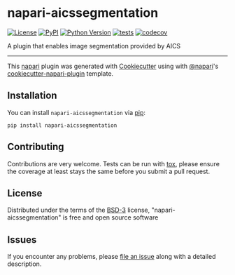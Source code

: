 # napari-aicssegmentation

[![License](https://img.shields.io/pypi/l/napari-aicssegmentation.svg?color=green)](https://github.com/heeler/napari-aicssegmentation/raw/master/LICENSE)
[![PyPI](https://img.shields.io/pypi/v/napari-aicssegmentation.svg?color=green)](https://pypi.org/project/napari-aicssegmentation)
[![Python Version](https://img.shields.io/pypi/pyversions/napari-aicssegmentation.svg?color=green)](https://python.org)
[![tests](https://github.com/heeler/napari-aicssegmentation/workflows/tests/badge.svg)](https://github.com/heeler/napari-aicssegmentation/actions)
[![codecov](https://codecov.io/gh/heeler/napari-aicssegmentation/branch/master/graph/badge.svg)](https://codecov.io/gh/heeler/napari-aicssegmentation)

A plugin that enables image segmentation provided by AICS

----------------------------------

This [napari] plugin was generated with [Cookiecutter] using with [@napari]'s [cookiecutter-napari-plugin] template.

<!--
Don't miss the full getting started guide to set up your new package:
https://github.com/napari/cookiecutter-napari-plugin#getting-started

and review the napari docs for plugin developers:
https://napari.org/docs/plugins/index.html
-->

## Installation

You can install `napari-aicssegmentation` via [pip]:

    pip install napari-aicssegmentation

## Contributing

Contributions are very welcome. Tests can be run with [tox], please ensure
the coverage at least stays the same before you submit a pull request.

## License

Distributed under the terms of the [BSD-3] license,
"napari-aicssegmentation" is free and open source software

## Issues

If you encounter any problems, please [file an issue] along with a detailed description.

[napari]: https://github.com/napari/napari
[Cookiecutter]: https://github.com/audreyr/cookiecutter
[@napari]: https://github.com/napari
[MIT]: http://opensource.org/licenses/MIT
[BSD-3]: http://opensource.org/licenses/BSD-3-Clause
[GNU GPL v3.0]: http://www.gnu.org/licenses/gpl-3.0.txt
[GNU LGPL v3.0]: http://www.gnu.org/licenses/lgpl-3.0.txt
[Apache Software License 2.0]: http://www.apache.org/licenses/LICENSE-2.0
[Mozilla Public License 2.0]: https://www.mozilla.org/media/MPL/2.0/index.txt
[cookiecutter-napari-plugin]: https://github.com/napari/cookiecutter-napari-plugin
[file an issue]: https://github.com/heeler/napari-aicssegmentation/issues
[napari]: https://github.com/napari/napari
[tox]: https://tox.readthedocs.io/en/latest/
[pip]: https://pypi.org/project/pip/
[PyPI]: https://pypi.org/
